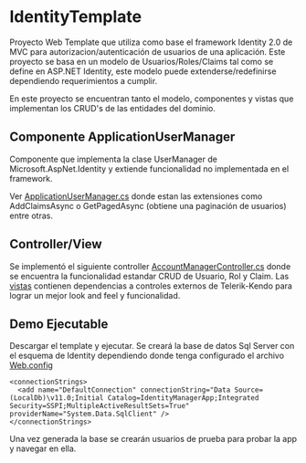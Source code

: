 # IdentityTemplate
Proyecto Web Template que utiliza como base el framework Identity 2.0 de MVC para autorizacion/autenticación de usuarios
de una aplicación. Este proyecto se basa en un modelo de Usuarios/Roles/Claims tal como se define en ASP.NET Identity, este modelo puede extenderse/redefinirse dependiendo requerimientos a cumplir.

En este proyecto se encuentran tanto el modelo, componentes y vistas que implementan los CRUD's de las entidades del dominio.


Componente ApplicationUserManager
---------------------------------
  
Componente que implementa la clase UserManager de Microsoft.AspNet.Identity y extiende funcionalidad no implementada en el framework.

Ver [ApplicationUserManager.cs](https://github.com/entaconsulting/IdentityTemplate/blob/master/IdentityManagerWebApp/App_Start/ApplicacionUserManager.cs) donde estan las extensiones como AddClaimsAsync o GetPagedAsync (obtiene una paginación de usuarios) entre otras.
  
Controller/View 
------------------

Se implementó el siguiente controller [AccountManagerController.cs](https://github.com/entaconsulting/IdentityTemplate/blob/master/IdentityManagerWebApp/Controllers/AccountManagerController.cs) donde se encuentra la funcionalidad estandar CRUD de Usuario, Rol y Claim.
Las [vistas](https://github.com/entaconsulting/IdentityTemplate/tree/master/IdentityManagerWebApp/Views/AccountManager) contienen dependencias a controles externos de Telerik-Kendo para lograr un mejor look and feel y funcionalidad.

Demo Ejecutable
---------------
Descargar el template y ejecutar. Se creará la base de datos Sql Server con el esquema de Identity dependiendo donde tenga configurado el archivo [Web.config](https://github.com/entaconsulting/IdentityTemplate/blob/master/IdentityManagerWebApp/Web.config)

    <connectionStrings>
      <add name="DefaultConnection" connectionString="Data Source=(LocalDb)\v11.0;Initial Catalog=IdentityManagerApp;Integrated Security=SSPI;MultipleActiveResultSets=True" providerName="System.Data.SqlClient" />
    </connectionStrings>
Una vez generada la base se crearán usuarios de prueba para probar la app y navegar en ella.
